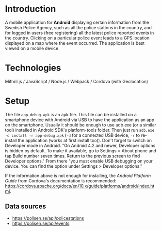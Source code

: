 # Introduction

A mobile application for **Android** displaying certain information from the Swedish Police Agency, such as all the police stations in the country, and for logged in users (free registering) all the latest police reported events in the country. Clicking on a particular police event leads to a GPS location displayed on a map where the event occurred. The application is best viewed on a mobile device. 

# Technologies

Mithril.js / JavaScript / Node.js / Webpack / Cordova (with Geolocation)

# Setup

The file `app-debug.apk` is an apk file. This file can be installed on a smartphone device with Android via USB to have the application as an app on the smartphone. Usually it should be enough to use adb.exe (or a similar tool) installed in Android SDK's platform-tools folder. Then just run `adb.exe -d install -r app-debug.apk` (`-d` for a connected USB device, `-r` to re-install the application (works at first install too)). Don't forget to switch on Developer mode in Android. "On Android 4.2 and newer, Developer options is hidden by default. To make it available, go to Settings > About phone and tap Build number seven times. Return to the previous screen to find Developer options." From there "you must enable USB debugging on your device. You can find the option under Settings > Developer options."

If the information above is not enough for installing, the *Android Platform Guide* from Cordova's documentation is recommended: https://cordova.apache.org/docs/en/10.x/guide/platforms/android/index.html.

## Data sources

*   https://polisen.se/api/policestations
*   https://polisen.se/api/events